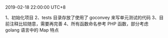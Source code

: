 2019-02-18 22:00:00 UTC+8

1、初始化项目
2、tests 目录存放了使用了 goconvey 来写单元测试的代码
3、目前注释比较随意，需要再完善
4、所有函数命名参考 PHP 函数，部分考虑 golang 语言中的 Map 特点